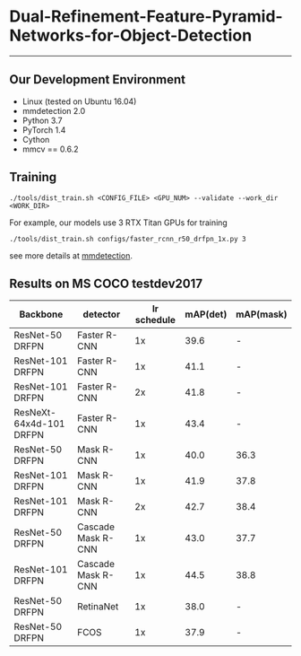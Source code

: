 # Dual-Refinement-Feature-Pyramid-Networks-for-Object-Detection
---------------------

## Our Development Environment

- Linux (tested on Ubuntu 16.04)
- mmdetection 2.0
- Python 3.7
- PyTorch 1.4
- Cython
- mmcv == 0.6.2

Training
--------------
```shell
./tools/dist_train.sh <CONFIG_FILE> <GPU_NUM> --validate --work_dir <WORK_DIR>
```
For example, our models use 3 RTX Titan GPUs for training
```shell
./tools/dist_train.sh configs/faster_rcnn_r50_drfpn_1x.py 3
```

see more details at [mmdetection](https://github.com/open-mmlab/mmdetection).



## Results on MS COCO testdev2017

| Backbone | detector | lr schedule| mAP(det) | mAP(mask)  |
|----------|--------|------|-----------|-----------|
| ResNet-50 DRFPN | Faster R-CNN |1x | 39.6 | - |
| ResNet-101 DRFPN | Faster R-CNN |1x | 41.1 | - |
| ResNet-101 DRFPN | Faster R-CNN |2x | 41.8 | - |
| ResNeXt-64x4d-101 DRFPN | Faster R-CNN |1x | 43.4 | - |
| ResNet-50 DRFPN | Mask R-CNN |1x| 40.0 |  36.3 |
| ResNet-101 DRFPN | Mask R-CNN |1x| 41.9 |  37.8 |
| ResNet-101 DRFPN | Mask R-CNN |2x| 42.7 |  38.4 |
| ResNet-50 DRFPN | Cascade Mask R-CNN |1x| 43.0 |  37.7 |
| ResNet-101 DRFPN | Cascade Mask R-CNN |1x| 44.5 |  38.8 |
| ResNet-50 DRFPN| RetinaNet | 1x |  38.0 | -  |
| ResNet-50 DRFPN| FCOS |1x |  37.9  | -  |
